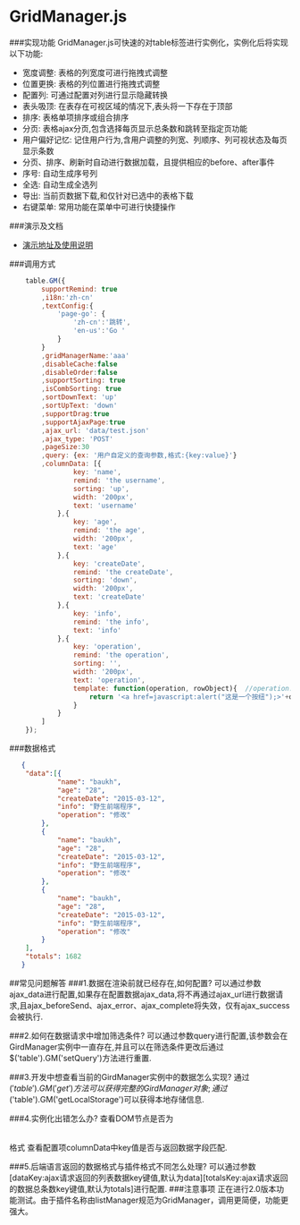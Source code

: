 # GridManager.js
###实现功能
GridManager.js可快速的对table标签进行实例化，实例化后将实现以下功能:

- 宽度调整: 表格的列宽度可进行拖拽式调整
- 位置更换: 表格的列位置进行拖拽式调整
- 配置列: 可通过配置对列进行显示隐藏转换
- 表头吸顶: 在表存在可视区域的情况下,表头将一下存在于顶部
- 排序: 表格单项排序或组合排序
- 分页: 表格ajax分页,包含选择每页显示总条数和跳转至指定页功能
- 用户偏好记忆: 记住用户行为,含用户调整的列宽、列顺序、列可视状态及每页显示条数
- 分页、排序、刷新时自动进行数据加载，且提供相应的before、after事件
- 序号: 自动生成序号列
- 全选: 自动生成全选列
- 导出: 当前页数据下载,和仅针对已选中的表格下载
- 右键菜单: 常用功能在菜单中可进行快捷操作



###演示及文档

- [演示地址及使用说明](http://www.lovejavascript.com/#!plugIn/listManager/index.html)

###调用方式
```javascript
	table.GM({
        supportRemind: true
        ,i18n:'zh-cn'
        ,textConfig:{
            'page-go': {
                'zh-cn':'跳转',
                'en-us':'Go '
            }
        }
        ,gridManagerName:'aaa'
        ,disableCache:false
        ,disableOrder:false
        ,supportSorting: true
        ,isCombSorting: true
        ,sortDownText: 'up'
        ,sortUpText: 'down'
        ,supportDrag:true
        ,supportAjaxPage:true
        ,ajax_url: 'data/test.json'
        ,ajax_type: 'POST'
        ,pageSize:30
        ,query: {ex: '用户自定义的查询参数,格式:{key:value}'}
        ,columnData: [{
                key: 'name',
                remind: 'the username',
                sorting: 'up',
                width: '200px',
                text: 'username'
            },{
                key: 'age',
                remind: 'the age',
                width: '200px',
                text: 'age'
            },{
                key: 'createDate',
                remind: 'the createDate',
                sorting: 'down',
                width: '200px',
                text: 'createDate'
            },{
                key: 'info',
                remind: 'the info',
                text: 'info'
            },{
                key: 'operation',
                remind: 'the operation',
                sorting: '',
                width: '200px',
                text: 'operation',
                template: function(operation, rowObject){  //operation:当前key所对应的单条数据；rowObject：单个一行完整数据
                    return '<a href=javascript:alert("这是一个按纽");>'+operation+'</a>';
                }
            }
        ]
    });
```
###数据格式
```JSON
   {
   	"data":[{
   			"name": "baukh",
   			"age": "28",
   			"createDate": "2015-03-12",
   			"info": "野生前端程序",
   			"operation": "修改"
   		},
   		{
   			"name": "baukh",
   			"age": "28",
   			"createDate": "2015-03-12",
   			"info": "野生前端程序",
   			"operation": "修改"
   		},
   		{
   			"name": "baukh",
   			"age": "28",
   			"createDate": "2015-03-12",
   			"info": "野生前端程序",
   			"operation": "修改"
   		}
   	],
   	"totals": 1682
   }
```
##常见问题解答
###1.数据在渲染前就已经存在,如何配置?
    可以通过参数ajax_data进行配置,如果存在配置数据ajax_data,将不再通过ajax_url进行数据请求,且ajax_beforeSend、ajax_error、ajax_complete将失效，仅有ajax_success会被执行.

###2.如何在数据请求中增加筛选条件?
    可以通过参数query进行配置,该参数会在GirdManager实例中一直存在,并且可以在筛选条件更改后通过$('table').GM('setQuery')方法进行重置.

###3.开发中想查看当前的GirdManager实例中的数据怎么实现?
    通过$('table').GM('get')方法可以获得完整的GirdManager对象;通过$('table').GM('getLocalStorage')可以获得本地存储信息.

###4.实例化出错怎么办?
    查看DOM节点是否为<table grid-manager="test"></table>格式
    查看配置项columnData中key值是否与返回数据字段匹配.

###5.后端语言返回的数据格式与插件格式不同怎么处理?
    可以通过参数[dataKey:ajax请求返回的列表数据key键值,默认为data][totalsKey:ajax请求返回的数据总条数key键值,默认为totals]进行配置.
###注意事项
   正在进行2.0版本功能测试。由于插件名称由listManager规范为GridManager，调用更简便，功能更强大。





